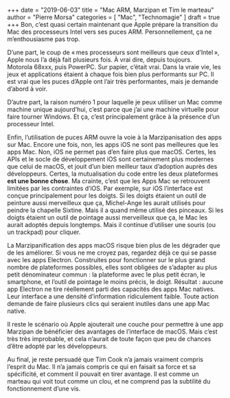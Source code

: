 +++
date        = "2019-06-03"
title       = "Mac ARM, Marzipan et Tim le marteau"
author      = "Pierre Morsa"
categories  = [ "Mac", "Technomagie" ]
draft       = true
+++
Bon, c’est quasi certain maintenant que Apple prépare la transition du Mac des processeurs Intel vers ses puces ARM. Personnellement, ça ne m’enthousiasme pas trop.

D’une part, le coup de « mes processeurs sont meilleurs que ceux d’Intel », Apple nous l’a déjà fait plusieurs fois. À vrai dire, depuis toujours. Motorola 68xxx, puis PowerPC. Sur papier, c’était vrai. Dans la vraie vie, les jeux et applications étaient à chaque fois bien plus performants sur PC. Il est vrai que les puces d’Apple ont l’air très performantes, mais je demande d’abord à voir.

D’autre part, la raison numéro 1 pour laquelle je peux utiliser un Mac comme machine unique aujourd’hui, c’est parce que j’ai une machine virtuelle pour faire tourner Windows. Et ça, c’est principalement grâce à la présence d’un processeur Intel.

Enfin, l’utilisation de puces ARM ouvre la voie à la Marzipanisation des apps sur Mac. Encore une fois, non, les apps iOS ne sont pas meilleures que les apps Mac. Non, iOS ne permet pas d’en faire plus que macOS. Certes, les APIs et le socle de développement iOS sont certainement plus modernes que celui de macOS, et jouit d’un bien meilleur taux d’adoption auprès des développeurs. Certes, la mutualisation du code entre les deux plateformes **est une bonne chose**. Ma crainte, c’est que les Apps Mac se retrouvent limitées par les contraintes d’iOS. Par exemple, sur iOS l’interface est conçue principalement pour les doigts. Si les doigts étaient un outil de peinture aussi merveilleux que ça, Michel-Ange les aurait utilisés pour peindre la chapelle Sixtine. Mais il a quand même utilisé des pinceaux. Si les doigts étaient un outil de pointage aussi merveilleux que ça, le Mac les aurait adoptés depuis longtemps. Mais il continue d’utiliser une souris (ou un trackpad) pour cliquer.

La Marzipanification des apps macOS risque bien plus de les dégrader que de les améliorer. Si vous ne me croyez pas, regardez déjà ce qui se passe avec les apps Electron. Construites pour fonctionner sur le plus grand nombre de plateformes possibles, elles sont obligées de s’adapter au plus petit dénominateur commun : la plateforme avec le plus petit écran, le smartphone, et l’outil de pointage le moins précis, le doigt. Résultat : aucune app Electron ne tire réellement parti des capacités des apps Mac natives. Leur interface a une densité d’information ridiculement faible. Toute action demande de faire plusieurs clics qui seraient inutiles dans une app Mac native.

Il reste le scénario où Apple ajouterait une couche pour permettre à une app Marzipan de bénéficier des avantages de l’interface de macOS. Mais c’est très très improbable, et cela n’aurait de toute façon que peu de chances d’être adopté par les développeurs.

Au final, je reste persuadé que Tim Cook n’a jamais vraiment compris l’esprit du Mac. Il n’a jamais compris ce qui en faisait sa force et sa spécificité, et comment il pouvait en tirer avantage. Il est comme un marteau qui voit tout comme un clou, et ne comprend pas la subtilité du fonctionnement d’une vis.
